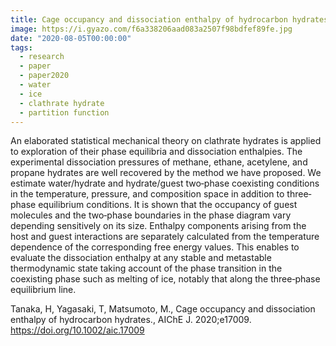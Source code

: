 ```yaml
---
title: Cage occupancy and dissociation enthalpy of hydrocarbon hydrates
image: https://i.gyazo.com/f6a338206aad083a2507f98bdfef89fe.jpg
date: "2020-08-05T00:00:00"
tags:
  - research
  - paper
  - paper2020
  - water
  - ice
  - clathrate hydrate
  - partition function
---
```


<!-- # TYM2020B -->


An elaborated statistical mechanical theory on clathrate hydrates is applied to exploration of their phase equilibria and dissociation enthalpies. The experimental dissociation pressures of methane, ethane, acetylene, and propane hydrates are well recovered by the method we have proposed. We estimate water/hydrate and hydrate/guest two‐phase coexisting conditions in the temperature, pressure, and composition space in addition to three‐phase equilibrium conditions. It is shown that the occupancy of guest molecules and the two‐phase boundaries in the phase diagram vary depending sensitively on its size. Enthalpy components arising from the host and guest interactions are separately calculated from the temperature dependence of the corresponding free energy values. This enables to evaluate the dissociation enthalpy at any stable and metastable thermodynamic state taking account of the phase transition in the coexisting phase such as melting of ice, notably that along the three‐phase equilibrium line.


Tanaka, H, Yagasaki, T, Matsumoto, M., Cage occupancy and dissociation enthalpy of hydrocarbon hydrates., AIChE J. 2020;e17009. https://doi.org/10.1002/aic.17009

